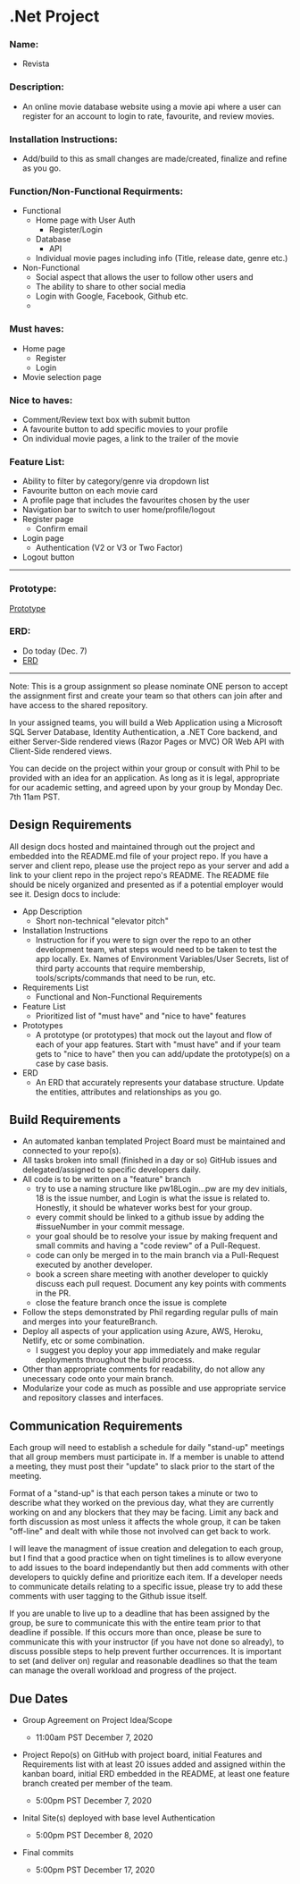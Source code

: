 # .Net Project

### Name:
- Revista

### Description:
- An online movie database website using a movie api where a user can register for an account to login to rate, favourite, and review movies.

### Installation Instructions:
- Add/build to this as small changes are made/created, finalize and refine as you go.

### Function/Non-Functional Requirments:
- Functional
    - Home page with User Auth
        - Register/Login
    - Database
        - API 
    - Individual movie pages including info (Title, release date, genre etc.)
- Non-Functional
    - Social aspect that allows the user to follow other users and 
    - The ability to share to other social media
    - Login with Google, Facebook, Github etc.
    - 

### Must haves:
- Home page
    - Register
    - Login
- Movie selection page

### Nice to haves:
- Comment/Review text box with submit button
- A favourite button to add specific movies to your profile
- On individual movie pages, a link to the trailer of the movie
### Feature List:
- Ability to filter by category/genre via dropdown list
- Favourite button on each movie card
- A profile page that includes the favourites chosen by the user
- Navigation bar to switch to user home/profile/logout
- Register page
    - Confirm email
- Login page
    - Authentication (V2 or V3 or Two Factor)
- Logout button

<hr> 

### Prototype:
<a href="#">Prototype</a>

### ERD:
- Do today (Dec. 7)
- <a href="#">ERD</a>

<hr>

Note: This is a group assignment so please nominate ONE person to accept the assignment first and create your team so that others can join after and have access to the shared repository.

In your assigned teams, you will build a Web Application using a Microsoft SQL Server Database, Identity Authentication, a .NET Core backend, and either Server-Side rendered views (Razor Pages or MVC) OR Web API with Client-Side rendered views.

You can decide on the project within your group or consult with Phil to be provided with an idea for an application. As long as it is legal, appropriate for our academic setting, and agreed upon by your group by Monday Dec. 7th 11am PST.


## Design Requirements
All design docs hosted and maintained through out the project and embedded into the README.md file of your project repo. If you have a server and client repo, please use the project repo as your server and add a link to your client repo in the project repo's README. The README file should be nicely organized and presented as if a potential employer would see it. Design docs to include:

- App Description
    - Short non-technical "elevator pitch"
- Installation Instructions
    - Instruction for if you were to sign over the repo to an other development team, what steps would need to be taken to test the app locally. Ex. Names of Environment Variables/User Secrets, list of third party accounts that require membership, tools/scripts/commands that need to be run, etc.
- Requirements List
    - Functional and Non-Functional Requirements
- Feature List
    - Prioritized list of "must have" and "nice to have" features
- Prototypes
    - A prototype (or prototypes) that mock out the layout and flow of each of your app features. Start with "must have" and if your team gets to "nice to have" then you can add/update the prototype(s) on a case by case basis.
- ERD
    - An ERD that accurately represents your database structure. Update the entities, attributes and relationships as you go.

## Build Requirements
- An automated kanban templated Project Board must be maintained and connected to your repo(s).
- All tasks broken into small (finished in a day or so) GitHub issues and delegated/assigned to specific developers daily.
- All code is to be written on a "feature" branch
    - try to use a naming structure like pw18Login...pw are my dev initials, 18 is the issue number, and Login is what the issue is related to. Honestly, it should be whatever works best for your group.
    - every commit should be linked to a github issue by adding the #issueNumber in your commit message.
    - your goal should be to resolve your issue by making frequent and small commits and having a "code review" of a Pull-Request.
    - code can only be merged in to the main branch via a Pull-Request executed by another developer.
    - book a screen share meeting with another developer to quickly discuss each pull request. Document any key points with comments in the PR.
    - close the feature branch once the issue is complete
- Follow the steps demonstrated by Phil regarding regular pulls of main and merges into your featureBranch.
- Deploy all aspects of your application using Azure, AWS, Heroku, Netlify, etc or some combination.
    - I suggest you deploy your app immediately and make regular deployments throughout the build process.
- Other than appropriate comments for readability, do not allow any unecessary code onto your main branch.
- Modularize your code as much as possible and use appropriate service and repository classes and interfaces.

## Communication Requirements
Each group will need to establish a schedule for daily "stand-up" meetings that all group members must participate in. If a member is unable to attend a meeting, they must post their "update" to slack prior to the start of the meeting.

Format of a "stand-up" is that each person takes a minute or two to describe what they worked on the previous day, what they are currently working on and any blockers that they may be facing. Limit any back and forth discussion as most unless it affects the whole group, it can be taken "off-line" and dealt with while those not involved can get back to work.

I will leave the managment of issue creation and delegation to each group, but I find that a good practice when on tight timelines is to allow everyone to add issues to the board independantly but then add comments with other developers to quickly define and prioritize each item. If a developer needs to communicate details relating to a specific issue, please try to add these comments with user tagging to the Github issue itself.

If you are unable to live up to a deadline that has been assigned by the group, be sure to communicate this with the entire team prior to that deadline if possible. If this occurs more than once, please be sure to communicate this with your instructor (if you have not done so already), to discuss possible steps to help prevent further occurrences. It is important to set (and deliver on) regular and reasonable deadlines so that the team can manage the overall workload and progress of the project.

## Due Dates
- Group Agreement on Project Idea/Scope

     - 11:00am PST December 7, 2020

- Project Repo(s) on GitHub with project board, initial Features and Requirements list with at least 20 issues added and assigned within the kanban board, initial ERD embedded in the README, at least one feature branch created per member of the team.

    - 5:00pm PST December 7, 2020

- Inital Site(s) deployed with base level Authentication

    - 5:00pm PST December 8, 2020

- Final commits

    - 5:00pm PST December 17, 2020